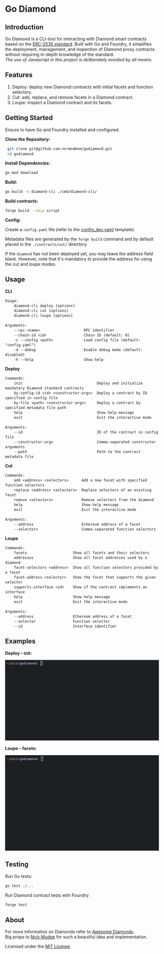 # Go Diamond

## Introduction

Go Diamond is a CLI-tool for interacting with Diamond smart contracts based on the [ERC-2535 standard](https://eips.ethereum.org/EIPS/eip-2535). Built with Go and Foundry, it simplifies the deployment, management, and inspection of Diamond proxy contracts without requiring in-depth knowledge of the standard.  
_The use of Javascript in this project is deliberately avoided by all means._

## Features

1. Deploy: deploy new Diamond contracts with initial facets and function selectors.
2. Cut: add, replace, and remove facets in a Diamond contract.
3. Loupe: inspect a Diamond contract and its facets.

## Getting Started
Ensure to have Go and Foundry installed and configured.

**Clone the Repository:**
  ```bash
   git clone git@github.com:nvrmndmnm/godiamond.git
   cd godiamond
```

**Install Dependencies:**
  ```bash
go mod download
```

**Build:**
  ```bash
go build -o diamond-cli ./cmd/diamond-cli/
```

**Build contracts:**
  ```bash
forge build --skip script
```

**Config:**

Create a `config.yaml` file (refer to the [config_dev.yaml](config_dev.yaml) template). 

Metadata files are generated by the `forge build` command and by default placed in the `./contracts/out/` directory.

If the `diamond` has not been deployed yet, you may leave the address field blank. However, note that it's mandatory to provide the address for using the cut and loupe modes.

## Usage
**CLI**
```
Usage:
    diamond-cli deploy [options]
    diamond-cli cut [options]
    diamond-cli loupe [options]

Arguments:
    --rpc <name>                    RPC identifier
    --chain-id <id>                 Chain ID (default: 0)
    -c --config <path>              Load config file (default: "config.yaml")
    -d --debug                      Enable debug mode (default: disabled)
    -h --help                       Show help
```

**Deploy**
```
Commands:
    init                                  Deploy and initialize mandatory Diamond standard contracts
    by-config-id <id> <constructor-args>  Deploy a contract by ID specified in config file
    by-file <path> <constructor-args>     Deploy a contract by specified metadata file path
    help                                  Show help message
    exit                                  Exit the interactive mode

Arguments:
    --id                                  ID of the contract in config file
    --constructor-args                    Comma-separated constructor arguments
    --path                                Path to the contract metadata file
```
**Cut**
```
Commands:
    add <address> <selectors>      Add a new facet with specified function selectors
    replace <address> <selectors>  Replace selectors of an existing facet
    remove <selectors>             Remove selectors from the diamond
    help                           Show help message
    exit                           Exit the interactive mode

Arguments:
    --address                      Ethereum address of a facet
    --selectors                    Comma-separated function selectors
```
**Loupe**
```
Commands:
    facets                     Show all facets and their selectors
    addresses                  Show all facet addresses used by a diamond
    facet-selectors <address>  Show all function selectors provided by a facet
    facet-address <selector>   Show the facet that supports the given selector
    supports-interface <id>    Show if the contract implements an interface
    help                       Show help message
    exit                       Exit the interactive mode

Arguments:
    --address                  Ethereum address of a facet
    --selector                 Function selector
    --id                       Interface identifier 
```

## Examples

**Deploy – init:**

![deploy – init](assets/deploy.gif)

**Loupe – facets:**

![loupe – facets](assets/loupe.gif)



## Testing

Run Go tests:
```bash
go test ./...
```

Run Diamond contract tests with Foundry:
```bash
forge test
```


## About
For more information on Diamonds refer to [Awesome Diamonds](https://github.com/mudgen/awesome-diamonds).  
Big props to [Nick Mudge](https://github.com/mudgen/) for such a beautiful idea and implementation.

Licensed under the [MIT License](LICENSE).